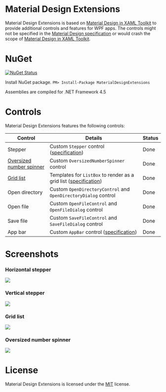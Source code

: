 # Material Design Extensions
Material Design Extensions is based on [Material Design in XAML Toolkit](https://github.com/ButchersBoy/MaterialDesignInXamlToolkit) to provide additional controls and features for WPF apps. The controls might not be specified in the [Material Design specification](https://material.io/guidelines/material-design/introduction.html) or would crash the scope of [Material Design in XAML Toolkit](https://github.com/ButchersBoy/MaterialDesignInXamlToolkit).

# NuGet

[![NuGet Status](http://img.shields.io/nuget/v/MaterialDesignExtensions.svg?style=flat&label=MaterialDesignExtensions)](https://www.nuget.org/packages/MaterialDesignExtensions/)

Install NuGet package. `PM> Install-Package MaterialDesignExtensions`

Assemblies are compiled for .NET Framework 4.5

# Controls
Material Design Extensions features the following controls:

| Control | Details | Status |
| --- | --- | --- |
| Stepper | Custom `Stepper` control ([specification](https://material.io/guidelines/components/steppers.html)) | Done |
| [Oversized number spinner](https://github.com/spiegelp/MaterialDesignExtensions/wiki/Oversized-number-spinner) | Custom `OversizedNumberSpinner` control | Done |
| [Grid list](https://github.com/spiegelp/MaterialDesignExtensions/wiki/Grid-list) | Templates for `ListBox` to render as a grid list ([specification](https://material.io/guidelines/components/grid-lists.html)) | Done |
| Open directory | Custom `OpenDirectoryControl` and `OpenDirectoryDialog` control | Done |
| Open file | Custom `OpenFileControl` and `OpenFileDialog` control | Done |
| Save file | Custom `SaveFileControl` and `SaveFileDialog` control | Done |
| App bar | Custom `AppBar` control ([specification](https://material.io/guidelines/layout/structure.html#structure-app-bar)) | Done |

# Screenshots
### Horizontal stepper
![](https://github.com/spiegelp/MaterialDesignExtensions/raw/master/screenshots/HorizontalStepper.png)

### Vertical stepper
![](https://github.com/spiegelp/MaterialDesignExtensions/raw/master/screenshots/VerticalStepper.png)

### Grid list
![](https://github.com/spiegelp/MaterialDesignExtensions/raw/master/screenshots/GridList.png)

### Oversized number spinner
![](https://github.com/spiegelp/MaterialDesignExtensions/raw/master/screenshots/OversizedNumberSpinner.png)

# License
Material Design Extensions is licensed under the [MIT](https://github.com/spiegelp/MaterialDesignExtensions/blob/master/LICENSE) license.
